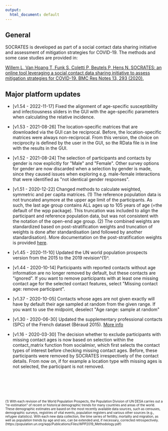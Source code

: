 ```yaml
---
output:
  html_document: default
---
```

## General

SOCRATES is developed as part of a social contact data sharing initiative and assessment of mitigation strategies for COVID-19. The methods and some case studies are provided in:


[Willem L, Van Hoang T, Funk S, Coletti P, Beutels P, Hens N. SOCRATES: an online tool leveraging a social contact data sharing initiative to assess mitigation strategies for COVID-19. BMC Res Notes 13, 293 (2020).](https://doi.org/10.1186/s13104-020-05136-9)


## Major platform updates

* [v1.54 - 2022-11-17] Fixed the alignment of age-specific susceptibility and infectiousness sliders in the GUI with the age-specific parameters when calculating the relative incidence.

* [v1.53 - 2021-08-26] The location-specific matrices that are downloaded via the GUI can be reciprocal. Before, the location-specific matrices were always non-reciprocal. From this version, the choice on reciprocity is defined by the user in the GUI, so the RData file is in line with the results in the GUI.  

* [v1.52 - 2021-08-24] The selection of participants and contacts by gender is now explicitly for "Male" and "Female". Other survey options for gender are now discarded when a selection by gender is made, since they caused issues when exploring e.g. male-female interactions that were identified as "not identical gender responses".  

* [v1.51 - 2020-12-22] Changed methods to calculate weighted, symmetric and per capita matrices. (1) The reference population data is not truncated anymore at the upper age limit of the participants. As such, the last age group contains ALL ages up to 105 years of age (=the default of the wpp package). This truncation was included to align the participant and reference population data, but was not consistent with the notation of the open-end age group. (2) The combined weights are standardized based on post-stratification weights and truncation of weights is done after standardisation (and followed by another standardisation). More documentation on the post-stratification weights is provided [here](https://github.com/lwillem/socrates_rshiny/blob/master/doc/doc_weights.pdf).

* [v1.45 - 2020-11-10] Updated the UN world population prospects version from the 2015 to the 2019 revision^(1)^.

* [v1.44 - 2020-10-14] Participants with reported contacts without age information are no longer removed by default, but these contacts are "ignored". If you want to remove participants with at least one missing contact age for the selected contact features, select "Missing contact age: remove participant".

* [v1.37 - 2020-10-05] Contacts whose ages are not given exactly will have by default their age sampled at random from the given range. If you want to use the midpoint, deselect "Age range: sample at random"

* [v1.30 - 2020-06-30] Updated the supplementary professional contacts (SPC) of the French dataset (Béraud 2015). [More info](https://github.com/lwillem/socrates_rshiny/blob/master/doc/doc_spc_france.md)

* [v1.16 - 2020-03-30] The decision whether to exclude participants with missing contact ages is now based on selection within the contact_matrix function from socialmixr, which first selects the contact types of interest before checking missing contact ages. Before, these participants were removed by SOCRATES irrespectively of the contact details. From now on, if for example a location type with missing ages is not selected, the participant is not removed.



<br></br>
<br></br>

<font size="1">
(1) With each revision of the World Population Prospects, the Population Division of UN DESA carries out a “re-estimation” of recent or historical demographic trends for many countries and areas of the world. These demographic estimates are based on the most recently available data sources, such as censuses, demographic surveys, registries of vital events, population registers and various other sources (e.g., refugee statistics). With each new data collection, the time series of fertility, mortality and migration, as well as population trends by age and sex, can be extended and, if necessary, corrected retrospectively. 
(https://population.un.org/wpp/Publications/Files/WPP2019_Methodology.pdf)
</font>
